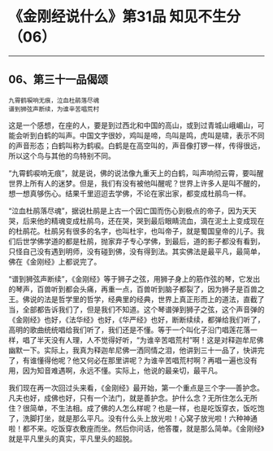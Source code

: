 # 《金刚经说什么》第31品 知见不生分（06）

------

## 06、第三十一品偈颂

```
九霄鹤唳响无痕，泣血杜鹃落尽魂
谱到狮弦声断续，为谁辛苦唱荒村
```

这是一个感想，在座的人，要是到过西北和中国的高山，或到过青城山峨嵋山，可能会听到白鹤的叫声。中国文字很妙，鸡叫是啼，鸟叫是鸣，虎叫是啸，表示不同的声音形态；白鹤叫称为鹤唳。白鹤是在高空叫的，声音像打锣一样，传得很远，所以这个鸟与其他的鸟特别不同。

“九霄鹤唳响无痕”，就是说，佛的说法像九重天上的白鹤，叫声响彻云霄，要叫醒世界上所有人的迷梦。但是，我们有没有被他叫醒呢？世界上许多人是叫不醒的，想一想真够伤心。结果千里迢迢去学佛，不论在家出家，都变成杜鹃鸟一样。

“泣血杜鹃落尽魂”，据说杜鹃是上古一个因亡国而伤心到极点的帝子，因为天天哭，后来他的精魂变成杜鹃鸟，还在哭，哭到最后眼睛流血，滴在泥土上变成现在的杜鹃花。杜鹃另有很多的名字，也叫杜宇，也叫帝子，就是蜀国皇帝的儿子。我们后世学佛学道的都是杜鹃，抛家弃子专心学佛，到最后，道的影子都没有看到，只怪自己没有遇到明师，没有碰到佛，没有得到法。其实佛法是最平凡，最简单，佛在《金刚经》上都说完了。

“谱到狮弦声断续”，《金刚经》等于狮子之弦，用狮子身上的筋作弦的琴，它发出的琴声，百兽听到都会头痛，再重一点，百兽听到脑子都裂了，因为狮子是百兽之王。佛说的法是哲学里的哲学，经典里的经典，世界上真正形而上的道法，直截了当，全部都告诉我们了，但是我们不知道。这个琴谱弹到狮子之弦，这个声音弹的《金刚经》也好，《法华经》也好，《华严经》也好，断断续续，都弹给我们听了，高明的歌曲统统唱给我们听了，我们还是不懂。等于一个叫化子沿门唱莲花落一样，唱了半天没有人理，人不觉得好听，“为谁辛苦唱荒村”啊！这是对释迦牟尼佛幽默一下。实际上，我真为释迦牟尼佛一洒同情之泪，他讲到三十一品了，快讲完了，有谁懂得他呢？他又何必在那里讲呢？为谁辛苦唱荒村啊？再唱一遍也没有用，因为知音难遇啊，永远不懂。实际上，他说的最亲切，最平凡。

我们现在再一次回过头来看，《金刚经》最开始，第一个重点是三个字──善护念。凡夫也好，成佛也好，只有一个法门，就是善护念。护什么念？无所住怎么无所住？很简单，不生法相。成了佛的人怎么样呢？也是一样，也是吃饭穿衣，饭吃饱了，洗脚打坐，就是那么平凡。没有什么头上放光啦！心窝子放光啦！六种神通啦！都不来。吃饭穿衣敷座而坐。然后你问话，他答覆，就是那么简单。《金刚经》就是平凡里头的真实，平凡里头的超脱。

